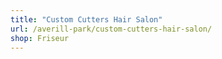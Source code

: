 ```yaml
---
title: "Custom Cutters Hair Salon"
url: /averill-park/custom-cutters-hair-salon/
shop: Friseur
---
```

